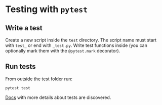 # Testing with `pytest`

## Write a test
Create a new script inside the `test` directory. The script name must start with `test_` or end with `_test.py`. Write test functions inside (you can optionally mark them with the `@pytest.mark` decorator).

## Run tests
From outside the test folder run:
```
pytest test
```
[Docs](https://docs.pytest.org/en/latest/explanation/goodpractices.html#conventions-for-python-test-discovery) with more details about tests are discovered.